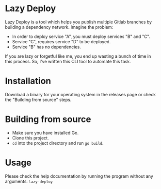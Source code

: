 # Lazy Deploy

Lazy Deploy is a tool which helps you publish multiple Gitlab branches by building a dependency network. Imagine the problem:

- In order to deploy service "A", you must deploy services "B" and "C".
- Service "C", requires service "D" to be deployed.
- Service "B" has no dependencies.

If you are lazy or forgetful like me, you end up wasting a bunch of time in this process. So, I've written this CLI tool to automate this task.

# Installation

Download a binary for your operating system in the releases page or check the "Building from source" steps.

# Building from source 

- Make sure you have installed Go.
- Clone this project.
- `cd` into the project directory and run `go build`.

# Usage

Please check the help documentation by running the program without any arguments: `lazy-deploy`
